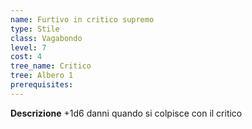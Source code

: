 ```yaml
---
name: Furtivo in critico supremo
type: Stile
class: Vagabondo
level: 7
cost: 4
tree_name: Critico
tree: Albero 1
prerequisites: 
---
```


**Descrizione**
+1d6 danni quando si colpisce con il critico